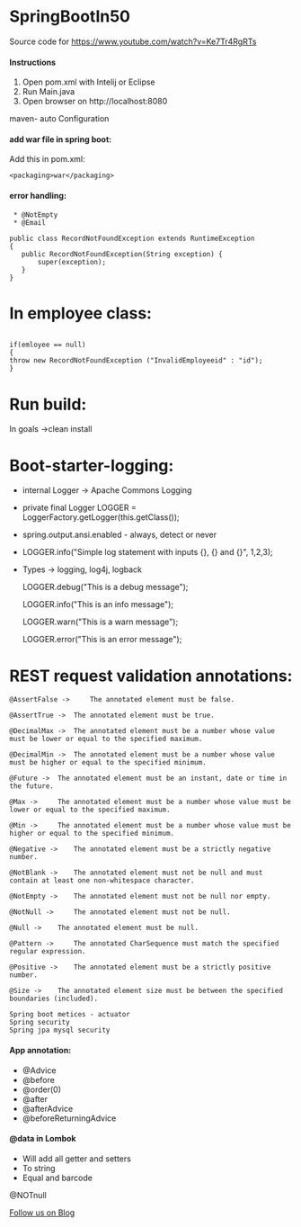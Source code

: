 # SpringBootIn50
Source code for https://www.youtube.com/watch?v=Ke7Tr4RgRTs

#### Instructions

1. Open pom.xml with Intelij or Eclipse
2. Run Main.java
3. Open browser on http://localhost:8080

maven- auto Configuration


#### add war file in spring boot:

Add this  in pom.xml:

``` <packaging>war</packaging> ```

#### error handling:

	 * @NotEmpty
	 * @Email
 
 ```
 public class RecordNotFoundException extends RuntimeException
{
    public RecordNotFoundException(String exception) {
        super(exception);
    }
}
```

# In employee class:
 
``` 

if(emloyee == null)
{
throw new RecordNotFoundException ("InvalidEmployeeid" : "id");
}

```

# Run build:

In goals ->clean install


# Boot-starter-logging:


* internal Logger -> Apache Commons Logging 

* private final Logger LOGGER = LoggerFactory.getLogger(this.getClass());

* spring.output.ansi.enabled - always, detect or never 	

*  LOGGER.info("Simple log statement with inputs {}, {} and {}", 1,2,3);

*  Types -> logging, log4j, logback

  	LOGGER.debug("This is a debug message");
 
	LOGGER.info("This is an info message");
  
	LOGGER.warn("This is a warn message");
  
	LOGGER.error("This is an error message");


# REST request validation annotations:

	@AssertFalse -> 	The annotated element must be false.

	@AssertTrue -> 	The annotated element must be true.

	@DecimalMax -> 	The annotated element must be a number whose value must be lower or equal to the specified maximum.

	@DecimalMin -> 	The annotated element must be a number whose value must be higher or equal to the specified minimum.

	@Future -> 	The annotated element must be an instant, date or time in the future.

	@Max -> 	The annotated element must be a number whose value must be lower or equal to the specified maximum.

	@Min -> 	The annotated element must be a number whose value must be higher or equal to the specified minimum.

	@Negative -> 	The annotated element must be a strictly negative number.

	@NotBlank -> 	The annotated element must not be null and must contain at least one non-whitespace character.

	@NotEmpty -> 	The annotated element must not be null nor empty.

	@NotNull -> 	The annotated element must not be null.

	@Null -> 	The annotated element must be null.

	@Pattern -> 	The annotated CharSequence must match the specified regular expression.

	@Positive -> 	The annotated element must be a strictly positive number.

	@Size -> 	The annotated element size must be between the specified boundaries (included).

	Spring boot metices - actuator
	Spring security
	Spring jpa mysql security 

#### App annotation:

* @Advice  
* @before 
* @order(0)
* @after
* @afterAdvice
* @beforeReturningAdvice

#### @data in Lombok

* Will add all getter and setters 
* To string
* Equal and barcode

@NOTnull


<a href="http://starwalt.in/Blogs/index.html">Follow us on Blog</a>
